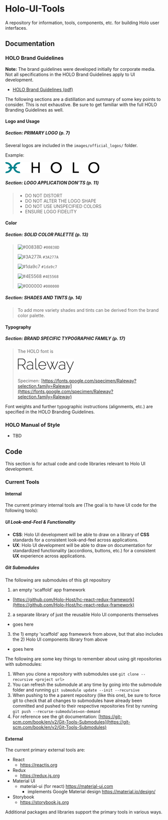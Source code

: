 # Holo-UI-Tools
A repository for information, tools, components, etc. for building Holo user interfaces.

## Documentation

### HOLO Brand Guidelines

**Note:** The brand guidelines were developed initially for corporate media.  Not all specifications in the HOLO Brand Guidelines apply to UI development.

* [HOLO Brand Guidelines (pdf)](documents/HOLO_Brand_Guidelines.pdf)

The following sections are a distillation and summary of some key points to consider.  This is not exhaustive.  Be sure to get familiar with the full HOLO Branding Guidelines as well.

#### Logo and Usage

##### **Section:** PRIMARY LOGO (p. 7)

Several logos are included in the `images/official_logos/` folder.

Example:

<img src="images/official_logos/Holo_Primary_Logo_Black.png" alt="Holo Primary Logo Black" width="300px"/>

##### **Section:** LOGO APPLICATION DON’TS (p. 11)
> * DO NOT DISTORT
> * DO NOT ALTER THE LOGO SHAPE
> * DO NOT USE UNSPECIFIED COLORS
> * ENSURE LOGO FIDELITY


#### Color

##### **Section:** SOLID COLOR PALETTE (p. 13)

> ![#00838D](https://placehold.it/15/00838D/000000?text=+) `#00838D `
> 
> ![#3A277A](https://placehold.it/15/3A277A/000000?text=+) `#3A277A `
> 
> ![#1da9c7](https://placehold.it/15/1da9c7/000000?text=+) `#1da9c7 `
> 
> ![#4E5568](https://placehold.it/15/4E5568/000000?text=+) `#4E5568 `
> 
> ![#000000](https://placehold.it/15/000000/000000?text=+) `#000000 `


##### **Section:** SHADES AND TINTS (p. 14)

> To add more variety shades and tints can be derived from the brand color palette.


#### Typography

##### **Section:** BRAND SPECIFIC TYPOGRAPHIC FAMILY (p. 17)

> The HOLO font is 
> 
> ![font/Raleway-200.v12.png](font/Raleway-200.v12.png)
> 
> Specimen: [https://fonts.google.com/specimen/Raleway?selection.family=Raleway](https://fonts.google.com/specimen/Raleway?selection.family=Raleway)

Font weights and further typographic instructions (alignments, etc.) are specified in the HOLO Branding Guidelines.
 

### HOLO Manual of Style

* TBD


## Code

This section is for actual code and code libraries relevant to Holo UI development.

### Current Tools

#### Internal 

The current primary internal tools are (The goal is to have UI code for the following tools):

##### UI Look-and-Feel & Functionality

* **CSS**: Holo UI development will be able to draw on a library of **CSS** standards for a consistent look-and-feel across applications.
* **UX**: Holo UI development will be able to draw on documentation for standardized functionality (accordions, buttons, etc.) for a consistent **UX** experience across applications.

##### Git Submodules

The following are submodules of this git repository

1. an empty 'scaffold' app framework
  * [https://github.com/Holo-Host/hc-react-redux-framework](https://github.com/Holo-Host/hc-react-redux-framework)
2. a separate library of just the reusable Holo UI components themselves
  * goes here
3. the 1) empty 'scaffold' app framework from above, but that also includes the 2) Holo UI components library from above
  * goes here
 
The following are some key things to remember about using git repositories with submodules:

1. When you clone a repository with submodules use `git clone --recursive <project url>`
2. You can refresh the submodule at any time by going into the submodule folder and running `git submodule update --init --recursive`
3. When pushing to the a parent repository (like this one), be sure to force git to check that all changes to submodules have already been committed and pushed to their respective repositories first by running `git push --recurse-submodules=on-demand`
3. For reference see the git documentation: [https://git-scm.com/book/en/v2/Git-Tools-Submodules](https://git-scm.com/book/en/v2/Git-Tools-Submodules)


#### External

The current primary external tools are:

* React
  * https://reactjs.org
* Redux
  * https://redux.js.org
* Material UI
  * material-ui (for react) https://material-ui.com
    * implements Google Material design https://material.io/design/
* Storybook
  * https://storybook.js.org

Additional packages and libraries support the primary tools in various ways.


